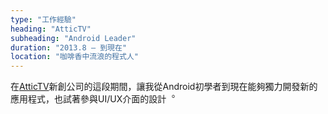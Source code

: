 ```yaml
---
type: "工作經驗"
heading: "AtticTV"
subheading: "Android Leader"
duration: "2013.8 – 到現在"
location: "咖啡香中流浪的程式人"
---
```

在<a href="http://www.getspotnews.com/" target="_blank">AtticTV</a>新創公司的這段期間，讓我從Android初學者到現在能夠獨力開發新的應用程式，也試著參與UI/UX介⾯的設計︒
